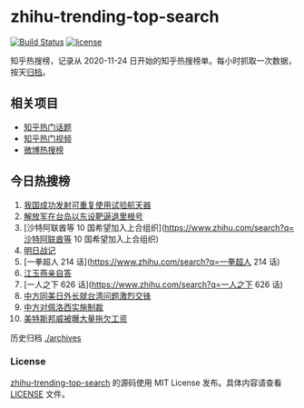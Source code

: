 # zhihu-trending-top-search

[![Build Status](https://github.com/justjavac/zhihu-trending-top-search/workflows/ci/badge.svg?branch=main)](https://github.com/justjavac/zhihu-trending-top-search/actions)
[![license](https://img.shields.io/github/license/justjavac/zhihu-trending-top-search)](https://github.com/justjavac/zhihu-trending-top-search/blob/main/LICENSE)

知乎热搜榜，记录从 2020-11-24 日开始的知乎热搜榜单。每小时抓取一次数据，按天[归档](./archives)。

## 相关项目

- [知乎热门话题](https://github.com/justjavac/zhihu-trending-hot-questions)
- [知乎热门视频](https://github.com/justjavac/zhihu-trending-hot-video)
- [微博热搜榜](https://github.com/justjavac/weibo-trending-hot-search)

## 今日热搜榜

<!-- BEGIN -->
<!-- 最后更新时间 Sat Aug 06 2022 07:14:54 GMT+0800 (China Standard Time) -->

1. [我国成功发射可重复使用试验航天器](https://www.zhihu.com/search?q=我国成功发射可重复使用试验航天器)
1. [解放军在台岛以东设靶逼退里根号](https://www.zhihu.com/search?q=解放军在台岛以东设靶逼退里根号)
1. [沙特阿联酋等 10 国希望加入上合组织](https://www.zhihu.com/search?q=沙特阿联酋等 10 国希望加入上合组织)
1. [明日战记](https://www.zhihu.com/search?q=明日战记)
1. [一拳超人 214 话](https://www.zhihu.com/search?q=一拳超人 214 话)
1. [江玉燕亲自答](https://www.zhihu.com/search?q=江玉燕亲自答)
1. [一人之下 626 话](https://www.zhihu.com/search?q=一人之下 626 话)
1. [中方同美日外长就台湾问题激烈交锋](https://www.zhihu.com/search?q=中方同美日外长就台湾问题激烈交锋)
1. [中方对佩洛西实施制裁](https://www.zhihu.com/search?q=中方对佩洛西实施制裁)
1. [美特斯邦威被曝大量拖欠工资](https://www.zhihu.com/search?q=美特斯邦威被曝大量拖欠工资)

<!-- END -->

历史归档 [./archives](./archives)

### License

[zhihu-trending-top-search](https://github.com/justjavac/zhihu-trending-top-search)
的源码使用 MIT License 发布。具体内容请查看 [LICENSE](./LICENSE) 文件。
